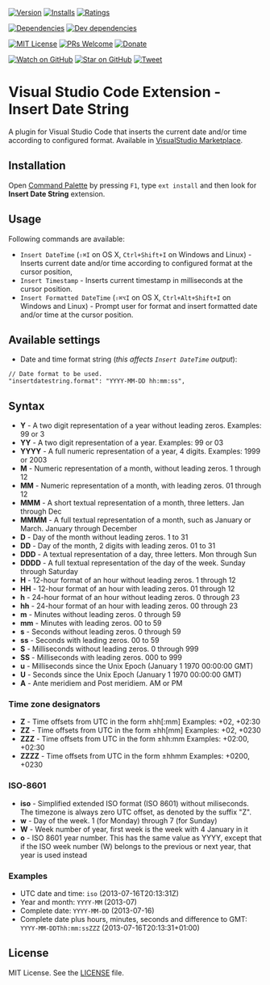 [![Version][version-badge]][marketplace]
[![Installs][installs-badge]][marketplace]
[![Ratings][ratings-badge]][marketplace-ratings]

[![Dependencies][dependencies-badge]][dependencies]
[![Dev dependencies][devdependencies-badge]][devdependencies]

[![MIT License][license-badge]][LICENSE]
[![PRs Welcome][prs-badge]][prs]
[![Donate][donate-badge]][donate]

[![Watch on GitHub][github-watch-badge]][github-watch]
[![Star on GitHub][github-star-badge]][github-star]
[![Tweet][twitter-badge]][twitter]

# Visual Studio Code Extension - Insert Date String

A plugin for Visual Studio Code that inserts the current date and/or time according to configured format. Available in [VisualStudio Marketplace][marketplace].

## Installation

Open [Command Palette](https://code.visualstudio.com/docs/editor/codebasics) by pressing `F1`, type `ext install` and then look for **Insert Date String** extension.

## Usage

Following commands are available:

* `Insert DateTime` (`⇧⌘I` on OS X, `Ctrl+Shift+I` on Windows and Linux) - Inserts current date and/or time according to configured format at the cursor position, 
* `Insert Timestamp` - Inserts current timestamp in milliseconds at the cursor position.
* `Insert Formatted DateTime` (`⇧⌘⌥I` on OS X, `Ctrl+Alt+Shift+I` on Windows and Linux) - Prompt user for format and insert formatted date and/or time at the cursor position.

## Available settings

* Date and time format string (*this affects `Insert DateTime` output*):

```
// Date format to be used.
"insertdatestring.format": "YYYY-MM-DD hh:mm:ss",
```

## Syntax

- **Y**     - A two digit representation of a year without leading zeros. Examples: 99 or 3
- **YY**    - A two digit representation of a year. Examples: 99 or 03
- **YYYY**  - A full numeric representation of a year, 4 digits. Examples: 1999 or 2003
- **M**     - Numeric representation of a month, without leading zeros. 1 through 12
- **MM**    - Numeric representation of a month, with leading zeros. 01 through 12
- **MMM**   - A short textual representation of a month, three letters. Jan through Dec
- **MMMM**  - A full textual representation of a month, such as January or March. January through December
- **D**     - Day of the month without leading zeros. 1 to 31
- **DD**    - Day of the month, 2 digits with leading zeros. 01 to 31
- **DDD**   - A textual representation of a day, three letters. Mon through Sun
- **DDDD**  - A full textual representation of the day of the week. Sunday through Saturday
- **H**     - 12-hour format of an hour without leading zeros. 1 through 12
- **HH**    - 12-hour format of an hour with leading zeros. 01 through 12
- **h**     - 24-hour format of an hour without leading zeros. 0 through 23
- **hh**    - 24-hour format of an hour with leading zeros. 00 through 23
- **m**     - Minutes without leading zeros. 0 through 59
- **mm**    - Minutes with leading zeros. 00 to 59
- **s**     - Seconds without leading zeros. 0 through 59
- **ss**    - Seconds with leading zeros. 00 to 59
- **S**     - Milliseconds without leading zeros. 0 through 999
- **SS**    - Milliseconds with leading zeros. 000 to 999
- **u**     - Milliseconds since the Unix Epoch (January 1 1970 00:00:00 GMT)
- **U**     - Seconds since the Unix Epoch (January 1 1970 00:00:00 GMT)
- **A**     - Ante meridiem and Post meridiem. AM or PM

### Time zone designators
- **Z**     - Time offsets from UTC in the form ±hh[:mm] Examples: +02,    +02:30
- **ZZ**    - Time offsets from UTC in the form ±hh[mm] Examples:  +02,    +0230
- **ZZZ**   - Time offsets from UTC in the form ±hh:mm Examples:   +02:00, +02:30
- **ZZZZ**  - Time offsets from UTC in the form ±hhmm Examples:    +0200,  +0230

### ISO-8601
- **iso**   - Simplified extended ISO format (ISO 8601) without miliseconds. The timezone is always zero UTC offset, as denoted by the suffix "Z".
- **w**     - Day of the week. 1 (for Monday) through 7 (for Sunday)
- **W**     - Week number of year, first week is the week with 4 January in it
- **o**     - ISO 8601 year number. This has the same value as YYYY, except that if the ISO week number (W) belongs to the previous or next year, that year is used instead

### Examples

* UTC date and time: `iso` (2013-07-16T20:13:31Z)
* Year and month: `YYYY-MM` (2013-07)
* Complete date: `YYYY-MM-DD` (2013-07-16)
* Complete date plus hours, minutes, seconds and difference to GMT: `YYYY-MM-DDThh:mm:ssZZZ` (2013-07-16T20:13:31+01:00)

## License

MIT License. See the [LICENSE][license] file.

[dependencies-badge]: https://david-dm.org/jsynowiec/vscode-insertdatestring/status.svg
[dependencies]: https://david-dm.org/jsynowiec/vscode-insertdatestring
[devdependencies-badge]: https://david-dm.org/jsynowiec/vscode-insertdatestring/dev-status.svg
[devdependencies]: https://david-dm.org/jsynowiec/vscode-insertdatestring?type=dev
[version-badge]: http://vsmarketplacebadge.apphb.com/version/jsynowiec.vscode-insertdatestring.svg
[marketplace]: https://marketplace.visualstudio.com/items?itemName=jsynowiec.vscode-insertdatestring
[installs-badge]: http://vsmarketplacebadge.apphb.com/installs/jsynowiec.vscode-insertdatestring.svg
[ratings-badge]: https://vsmarketplacebadge.apphb.com/rating/jsynowiec.vscode-insertdatestring.svg
[marketplace-ratings]: https://marketplace.visualstudio.com/items?itemName=jsynowiec.vscode-insertdatestring#review-details
[license-badge]: https://img.shields.io/badge/license-MIT-blue.svg
[license]: https://github.com/jsynowiec/vscode-insertdatestring/blob/master/LICENSE
[prs-badge]: https://img.shields.io/badge/PRs-welcome-brightgreen.svg
[prs]: http://makeapullrequest.com
[donate-badge]: https://img.shields.io/badge/$-support-green.svg
[donate]: http://bit.ly/donate-js
[github-watch-badge]: https://img.shields.io/github/watchers/jsynowiec/vscode-insertdatestring.svg?style=social
[github-watch]: https://github.com/jsynowiec/vscode-insertdatestring/watchers
[github-star-badge]: https://img.shields.io/github/stars/jsynowiec/vscode-insertdatestring.svg?style=social
[github-star]: https://github.com/jsynowiec/vscode-insertdatestring/stargazers
[twitter-badge]: https://img.shields.io/twitter/url/https/jsynowiec/vscode-insertdatestring.svg?style=social
[twitter]: https://twitter.com/intent/tweet?text=Check%20out%20this%20VS%20%40code%20extension!%20https%3A%2F%2Fgithub.com%2Fjsynowiec%2Fvscode-insertdatestring%20%F0%9F%91%8D